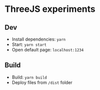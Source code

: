 # ThreeJS experiments

## Dev

- Install dependencies: `yarn`
- Start: `yarn start`
- Open default page: `localhost:1234`

## Build

- Build: `yarn build`
- Deploy files from `/dist` folder
